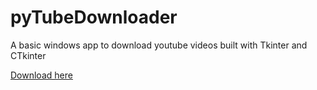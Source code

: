 # pyTubeDownloader
A basic windows app to download youtube videos built with Tkinter and CTkinter

[Download here]("/main.exe")
